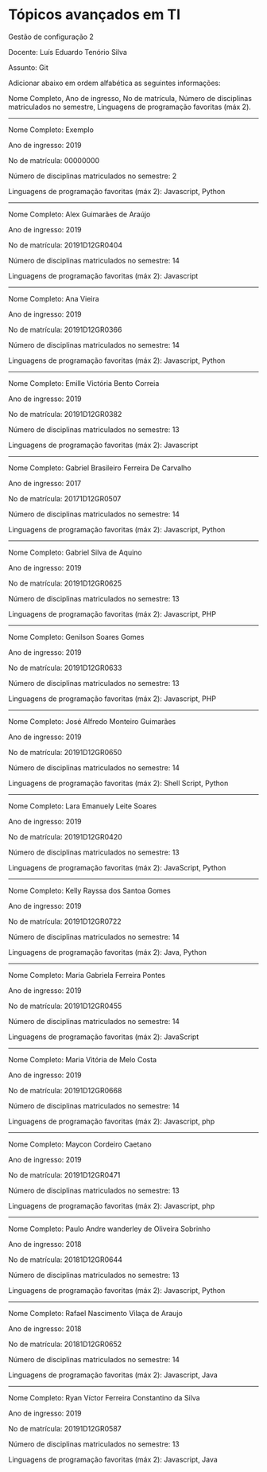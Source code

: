 # Tópicos avançados em TI

Gestão de configuração 2

Docente: Luís Eduardo Tenório Silva 

Assunto: Git

Adicionar abaixo em ordem alfabética as seguintes informações:

Nome Completo, Ano de ingresso, No de matrícula, Número de disciplinas matriculados no semestre, Linguagens de programação favoritas (máx 2).

-------------------------------------------

Nome Completo: Exemplo

Ano de ingresso: 2019

No de matrícula: 00000000

Número de disciplinas matriculados no semestre: 2

Linguagens de programação favoritas (máx 2): Javascript, Python

---------------------------------------------

Nome Completo: Alex Guimarães de Araújo

Ano de ingresso: 2019

No de matrícula: 20191D12GR0404

Número de disciplinas matriculados no semestre: 14

Linguagens de programação favoritas (máx 2): Javascript

---------------------------------------------

Nome Completo: Ana Vieira

Ano de ingresso: 2019

No de matrícula: 20191D12GR0366

Número de disciplinas matriculados no semestre: 14

Linguagens de programação favoritas (máx 2): Javascript, Python

---------------------------------------------

Nome Completo: Emille Victória Bento Correia

Ano de ingresso: 2019

No de matrícula: 20191D12GR0382

Número de disciplinas matriculados no semestre: 13

Linguagens de programação favoritas (máx 2): Javascript

---------------------------------------------

Nome Completo: Gabriel Brasileiro Ferreira De Carvalho

Ano de ingresso: 2017

No de matrícula: 20171D12GR0507

Número de disciplinas matriculados no semestre: 14

Linguagens de programação favoritas (máx 2): Javascript, Python

---------------------------------------------

Nome Completo: Gabriel Silva de Aquino

Ano de ingresso: 2019

No de matrícula: 20191D12GR0625

Número de disciplinas matriculados no semestre: 13

Linguagens de programação favoritas (máx 2): Javascript, PHP

---------------------------------------------

Nome Completo: Genilson Soares Gomes

Ano de ingresso: 2019

No de matrícula: 20191D12GR0633

Número de disciplinas matriculados no semestre: 13

Linguagens de programação favoritas (máx 2): Javascript, PHP

-------------------------------------------

Nome Completo: José Alfredo Monteiro Guimarães

Ano de ingresso: 2019

No de matrícula: 20191D12GR0650

Número de disciplinas matriculados no semestre: 14

Linguagens de programação favoritas (máx 2): Shell Script, Python

---------------------------------------------
Nome Completo: Lara Emanuely Leite Soares

Ano de ingresso: 2019

No de matrícula: 20191D12GR0420

Número de disciplinas matriculados no semestre: 13

Linguagens de programação favoritas (máx 2): JavaScript, Python

---------------------------------------------

Nome Completo: Kelly Rayssa dos Santoa Gomes

Ano de ingresso: 2019

No de matrícula: 20191D12GR0722

Número de disciplinas matriculados no semestre: 14

Linguagens de programação favoritas (máx 2): Java, Python

---------------------------------------------

Nome Completo: Maria Gabriela Ferreira Pontes

Ano de ingresso: 2019

No de matrícula: 20191D12GR0455

Número de disciplinas matriculados no semestre: 14

Linguagens de programação favoritas (máx 2): JavaScript

-------------------------------------------

Nome Completo: Maria Vitória de Melo Costa

Ano de ingresso: 2019

No de matrícula: 20191D12GR0668

Número de disciplinas matriculados no semestre: 14

Linguagens de programação favoritas (máx 2): Javascript, php

-------------------------------------------

Nome Completo: Maycon Cordeiro Caetano

Ano de ingresso: 2019

No de matrícula: 20191D12GR0471

Número de disciplinas matriculados no semestre: 13

Linguagens de programação favoritas (máx 2): Javascript, php

-------------------------------------------

Nome Completo: Paulo Andre wanderley de Oliveira Sobrinho 

Ano de ingresso: 2018

No de matrícula: 20181D12GR0644

Número de disciplinas matriculados no semestre: 13

Linguagens de programação favoritas (máx 2): Javascript, Python

---------------------------------------------

Nome Completo: Rafael Nascimento Vilaça de Araujo

Ano de ingresso: 2018

No de matrícula: 20181D12GR0652

Número de disciplinas matriculados no semestre: 14

Linguagens de programação favoritas (máx 2): Javascript, Java

---------------------------------------------

Nome Completo: Ryan Víctor Ferreira Constantino da Silva

Ano de ingresso: 2019

No de matrícula: 20191D12GR0587

Número de disciplinas matriculados no semestre: 13

Linguagens de programação favoritas (máx 2): Javascript, Java